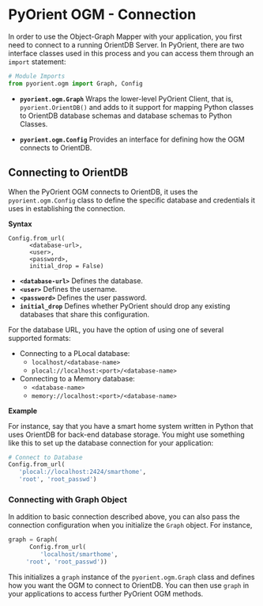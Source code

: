 
# PyOrient OGM - Connection

In order to use the Object-Graph Mapper with your application, you first need to connect to a running OrientDB Server.  In PyOrient, there are two interface classes used in this process and you can access them through an `import` statement:

```py
# Module Imports
from pyorient.ogm import Graph, Config
```

- **`pyorient.ogm.Graph`** Wraps the lower-level PyOrient Client, that is, `pyorient.OrientDB()` and adds to it support for mapping Python classes to OrientDB database schemas and database schemas to Python Classes.

- **`pyorient.ogm.Config`** Provides an interface for defining how the OGM connects to OrientDB. 
 
## Connecting to OrientDB

When the PyOrient OGM connects to OrientDB, it uses the `pyorient.ogm.Config` class to define the specific database and credentials it uses in establishing the connection.  

**Syntax**

```
Config.from_url(
      <database-url>, 
      <user>, 
      <password>, 
      initial_drop = False)
```

- **`<database-url>`** Defines the database.
- **`<user>`** Defines the username.
- **`<password>`** Defines the user password.
- **`initial_drop`** Defines whether PyOrient should drop any existing databases that share this configuration.

For the database URL, you have the option of using one of several supported formats:

- Connecting to a PLocal database:
  - `localhost/<database-name>`
  - `plocal://localhost:<port>/<database-name>`
- Connecting to a Memory database:
  - `<database-name>`
  - `memory://localhost:<port>/<database-name>`

**Example**

For instance, say that you have a smart home system written in Python that uses OrientDB for back-end database storage.  You might use something like this to set up the database connection for your application:

```py
# Connect to Database
Config.from_url(
   'plocal://localhost:2424/smarthome',
   'root', 'root_passwd')
```

### Connecting with Graph Object

In addition to basic connection described above, you can also pass the connection configuration when you initialize the `Graph` object.  For instance,

```py
graph = Graph(
      Config.from_url(
         'localhost/smarthome',
	 'root', 'root_passwd'))
```

This initializes a `graph` instance of the `pyorient.ogm.Graph` class and defines how you want the OGM to connect to OrientDB.  You can then use `graph` in your applications to access further PyOrient OGM methods.
